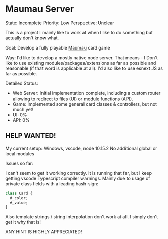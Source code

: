 # Maumau Server

State: Incomplete
Priority: Low
Perspective: Unclear

This is a project I mainly like to work at when I like to do something but actually don't know what. 

Goal: Develop a fully playable [Maumau](https://en.wikipedia.org/wiki/Mau-Mau_(card_game)) card game

Way: I'd like to develop a mostly native node server. That means - I Don't like to use existing modules/packages/extensions as far as possible and reasonable (if that word is applicable at all). 
I'd also like to use esnext JS as far as possible. 

Detailed Status: 
* Web Server: Initial implementation complete, including a custom router allowing to redirect to files (UI) or module functions (API).
* Game: Implemented some general card classes & controllers, but not much yet!
* UI: 0%
* API: 0%

## HELP WANTED! 

My current setup: 
Windows, vscode, node 10.15.2
No additional global or local modules

Issues so far:

I can't seem to get it working correctly. It is running that far, but I keep getting vscode Typescript compiler warnings. Mainly due to usage of private class fields with a leading hash-sign:
```JavaScript
class Card {
  #_color;
  #_value;
}
```

Also template strings / string interpolation don't work at all. I simply don't get it why that is! 

ANY HINT IS HIGHLY APPRECIATED!
